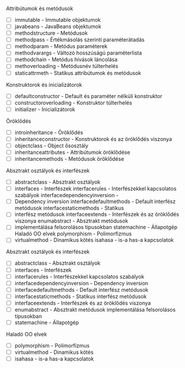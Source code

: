 Attribútumok és metódusok
* [ ] immutable - Immutable objektumok
* [ ] javabeans - JavaBeans objektumok
* [ ] methodstructure - Metódusok
* [ ] methodpass - Értékmásolás szerinti paraméterátadás
* [ ] methodparam - Metódus paraméterek
* [ ] methodvarargs - Változó hosszúságú paraméterlista
* [ ] methodchain - Metódus hívások láncolása
* [ ] methoverloading - Metódusnév túlterhelés
* [ ] staticattrmeth - Statikus attribútumok és metódusok

Konstruktorok és inicializátorok
* [ ] defaultconstructor - Default és paraméter nélküli konstruktor
* [ ] constructoroverloading - Konstruktor túlterhelés
* [ ] initializer - Inicializátorok

Öröklődés
* [ ] introinheritance - Öröklődés
* [ ] inheritanceconstructor - Konstruktorok és az öröklődés viszonya
* [ ] objectclass - Object ősosztály
* [ ] inheritanceattributes - Attribútumok öröklődése
* [ ] inheritancemethods - Metódusok öröklődése

Absztrakt osztályok és interfészek
* [ ] abstractclass - Absztrakt osztályok
* [ ] interfaces - Interfészek interfacerules - Interfészekkel kapcsolatos szabályok interfacedependencyinversion -
* [ ] Dependency inversion interfacedefaultmethods - Default interfész metódusok interfacestaticmethods - Statikus
* [ ] interfész metódusok interfaceextends - Interfészek és az öröklődés viszonya enumabstract - Absztrakt metódusok
* [ ] implementálása felsorolásos típusokban statemachine - Állapotgép Haladó OO elvek polymorphism - Polimorfizmus
* [ ] virtualmethod - Dinamikus kötés isahasa - is-a has-a kapcsolatok

Absztrakt osztályok és interfészek
* [ ] abstractclass - Absztrakt osztályok
* [ ] interfaces - Interfészek
* [ ] interfacerules - Interfészekkel kapcsolatos szabályok
* [ ] interfacedependencyinversion - Dependency inversion
* [ ] interfacedefaultmethods - Default interfész metódusok
* [ ] interfacestaticmethods - Statikus interfész metódusok
* [ ] interfaceextends - Interfészek és az öröklődés viszonya
* [ ] enumabstract - Absztrakt metódusok implementálása felsorolásos típusokban
* [ ] statemachine - Állapotgép

Haladó OO elvek
* [ ] polymorphism - Polimorfizmus
* [ ] virtualmethod - Dinamikus kötés
* [ ] isahasa - is-a has-a kapcsolatok